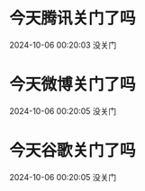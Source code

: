 # 今天腾讯关门了吗

2024-10-06 00:20:03 没关门

# 今天微博关门了吗

2024-10-06 00:20:05 没关门

# 今天谷歌关门了吗

2024-10-06 00:20:05 没关门


